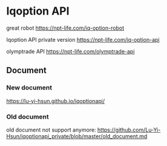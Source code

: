 # Iqoption API

great robot
https://npt-life.com/iq-option-robot

Iqoption API private version https://npt-life.com/iq-option-api

olymptrade API https://npt-life.com/olymptrade-api

## Document

### New document

https://lu-yi-hsun.github.io/iqoptionapi/
 
### Old document

old document not support anymore:
https://github.com/Lu-Yi-Hsun/iqoptionapi_private/blob/master/old_document.md
